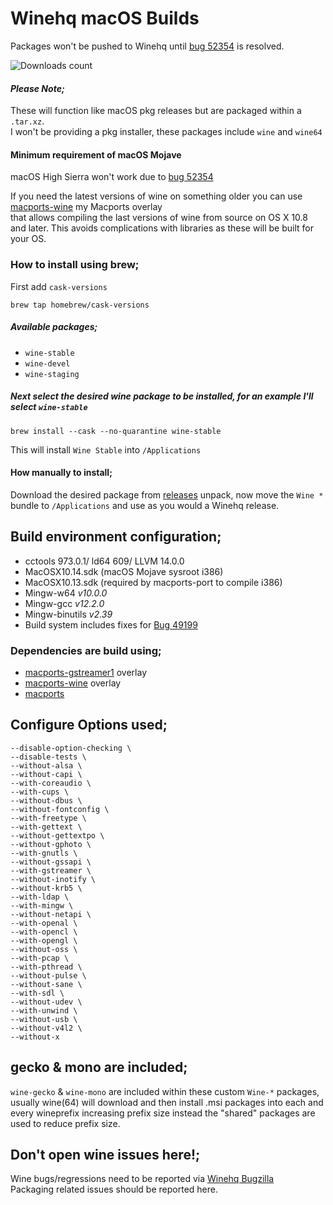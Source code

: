 # Winehq macOS Builds

Packages won't be pushed to Winehq until [bug 52354](https://bugs.winehq.org/show_bug.cgi?id=52354) is resolved.

![Downloads count](https://img.shields.io/github/downloads/gcenx/macOS_Wine_builds/total.svg)
 
#### _Please Note;_
These will function like macOS pkg releases but are packaged within a `.tar.xz`.\
I won't be providing a pkg installer, these packages include `wine` and `wine64`

#### Minimum requirement of macOS Mojave
macOS High Sierra won't work due to [bug 52354](https://bugs.winehq.org/show_bug.cgi?id=52354)

If you need the latest versions of wine on something older you can use [macports-wine](https://github.com/Gcenx/macports-wine) my Macports overlay\
that allows compiling the last versions of wine from source on OS X 10.8 and later. This avoids complications with libraries as these will be built for your OS.

### How to install using brew;
First add `cask-versions`
```
brew tap homebrew/cask-versions
```

##### Available packages;
- `wine-stable`
- `wine-devel`
- `wine-staging`

##### Next select the desired wine package to be installed, for an example I'll select `wine-stable`
```
brew install --cask --no-quarantine wine-stable
```
This will install `Wine Stable` into `/Applications`

#### How manually to install;
Download the desired package from [releases](https://github.com/Gcenx/macOS_Wine_builds/releases) unpack, now move the `Wine *` bundle to `/Applications` and use as you would a Winehq release.

## Build environment configuration;
- cctools 973.0.1/ ld64 609/ LLVM 14.0.0
- MacOSX10.14.sdk (macOS Mojave sysroot i386)
- MacOSX10.13.sdk (required by macports-port to compile i386)
- Mingw-w64 _v10.0.0_
- Mingw-gcc _v12.2.0_
- Mingw-binutils _v2.39_
- Build system includes fixes for [Bug 49199](https://bugs.winehq.org/show_bug.cgi?id=49199)

### Dependencies are build using;
- [macports-gstreamer1](https://github.com/Gcenx/macports-gstreamer1) overlay
- [macports-wine](https://github.com/Gcenx/macports-wine) overlay
- [macports](https://www.macports.org/)

## Configure Options used;
```
--disable-option-checking \
--disable-tests \
--without-alsa \
--without-capi \
--with-coreaudio \
--with-cups \
--without-dbus \
--without-fontconfig \
--with-freetype \
--with-gettext \
--without-gettextpo \
--without-gphoto \
--with-gnutls \
--without-gssapi \
--with-gstreamer \
--without-inotify \
--without-krb5 \
--with-ldap \
--with-mingw \
--without-netapi \
--with-openal \
--with-opencl \
--with-opengl \
--without-oss \
--with-pcap \
--with-pthread \
--without-pulse \
--without-sane \
--with-sdl \
--without-udev \
--with-unwind \
--without-usb \
--without-v4l2 \
--without-x
```

## gecko & mono are included;
`wine-gecko` & `wine-mono` are included within these custom `Wine-*` packages, usually wine(64) will download and then install .msi packages into each and every wineprefix increasing prefix size instead the "shared" packages are used to reduce prefix size.

## Don't open wine issues here!;
Wine bugs/regressions need to be reported via [Winehq Bugzilla](https://bugs.winehq.org/)\
Packaging related issues should be reported here.
